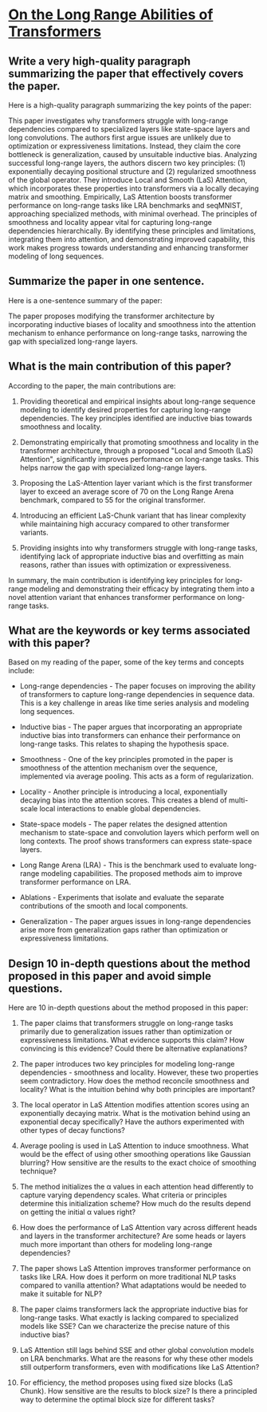 # [On the Long Range Abilities of Transformers](https://arxiv.org/abs/2311.16620)

## Write a very high-quality paragraph summarizing the paper that effectively covers the paper.

 Here is a high-quality paragraph summarizing the key points of the paper:

This paper investigates why transformers struggle with long-range dependencies compared to specialized layers like state-space layers and long convolutions. The authors first argue issues are unlikely due to optimization or expressiveness limitations. Instead, they claim the core bottleneck is generalization, caused by unsuitable inductive bias. Analyzing successful long-range layers, the authors discern two key principles: (1) exponentially decaying positional structure and (2) regularized smoothness of the global operator. They introduce Local and Smooth (LaS) Attention, which incorporates these properties into transformers via a locally decaying matrix and smoothing. Empirically, LaS Attention boosts transformer performance on long-range tasks like LRA benchmarks and seqMNIST, approaching specialized methods, with minimal overhead. The principles of smoothness and locality appear vital for capturing long-range dependencies hierarchically. By identifying these principles and limitations, integrating them into attention, and demonstrating improved capability, this work makes progress towards understanding and enhancing transformer modeling of long sequences.


## Summarize the paper in one sentence.

 Here is a one-sentence summary of the paper:

The paper proposes modifying the transformer architecture by incorporating inductive biases of locality and smoothness into the attention mechanism to enhance performance on long-range tasks, narrowing the gap with specialized long-range layers.


## What is the main contribution of this paper?

 According to the paper, the main contributions are:

1) Providing theoretical and empirical insights about long-range sequence modeling to identify desired properties for capturing long-range dependencies. The key principles identified are inductive bias towards smoothness and locality.

2) Demonstrating empirically that promoting smoothness and locality in the transformer architecture, through a proposed "Local and Smooth (LaS) Attention", significantly improves performance on long-range tasks. This helps narrow the gap with specialized long-range layers.

3) Proposing the LaS-Attention layer variant which is the first transformer layer to exceed an average score of 70 on the Long Range Arena benchmark, compared to 55 for the original transformer.

4) Introducing an efficient LaS-Chunk variant that has linear complexity while maintaining high accuracy compared to other transformer variants.

5) Providing insights into why transformers struggle with long-range tasks, identifying lack of appropriate inductive bias and overfitting as main reasons, rather than issues with optimization or expressiveness.

In summary, the main contribution is identifying key principles for long-range modeling and demonstrating their efficacy by integrating them into a novel attention variant that enhances transformer performance on long-range tasks.


## What are the keywords or key terms associated with this paper?

 Based on my reading of the paper, some of the key terms and concepts include:

- Long-range dependencies - The paper focuses on improving the ability of transformers to capture long-range dependencies in sequence data. This is a key challenge in areas like time series analysis and modeling long sequences.

- Inductive bias - The paper argues that incorporating an appropriate inductive bias into transformers can enhance their performance on long-range tasks. This relates to shaping the hypothesis space.

- Smoothness - One of the key principles promoted in the paper is smoothness of the attention mechanism over the sequence, implemented via average pooling. This acts as a form of regularization.  

- Locality - Another principle is introducing a local, exponentially decaying bias into the attention scores. This creates a blend of multi-scale local interactions to enable global dependencies.

- State-space models - The paper relates the designed attention mechanism to state-space and convolution layers which perform well on long contexts. The proof shows transformers can express state-space layers.

- Long Range Arena (LRA) - This is the benchmark used to evaluate long-range modeling capabilities. The proposed methods aim to improve transformer performance on LRA.

- Ablations - Experiments that isolate and evaluate the separate contributions of the smooth and local components.

- Generalization - The paper argues issues in long-range dependencies arise more from generalization gaps rather than optimization or expressiveness limitations.


## Design 10 in-depth questions about the method proposed in this paper and avoid simple questions.

 Here are 10 in-depth questions about the method proposed in this paper:

1. The paper claims that transformers struggle on long-range tasks primarily due to generalization issues rather than optimization or expressiveness limitations. What evidence supports this claim? How convincing is this evidence? Could there be alternative explanations?

2. The paper introduces two key principles for modeling long-range dependencies - smoothness and locality. However, these two properties seem contradictory. How does the method reconcile smoothness and locality? What is the intuition behind why both principles are important? 

3. The local operator in LaS Attention modifies attention scores using an exponentially decaying matrix. What is the motivation behind using an exponential decay specifically? Have the authors experimented with other types of decay functions?

4. Average pooling is used in LaS Attention to induce smoothness. What would be the effect of using other smoothing operations like Gaussian blurring? How sensitive are the results to the exact choice of smoothing technique?

5. The method initializes the α values in each attention head differently to capture varying dependency scales. What criteria or principles determine this initialization scheme? How much do the results depend on getting the initial α values right?  

6. How does the performance of LaS Attention vary across different heads and layers in the transformer architecture? Are some heads or layers much more important than others for modeling long-range dependencies?

7. The paper shows LaS Attention improves transformer performance on tasks like LRA. How does it perform on more traditional NLP tasks compared to vanilla attention? What adaptations would be needed to make it suitable for NLP?

8. The paper claims transformers lack the appropriate inductive bias for long-range tasks. What exactly is lacking compared to specialized models like SSE? Can we characterize the precise nature of this inductive bias?

9. LaS Attention still lags behind SSE and other global convolution models on LRA benchmarks. What are the reasons for why these other models still outperform transformers, even with modifications like LaS Attention?

10. For efficiency, the method proposes using fixed size blocks (LaS Chunk). How sensitive are the results to block size? Is there a principled way to determine the optimal block size for different tasks?
